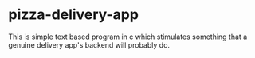 # pizza-delivery-app

This is simple text based program in c which stimulates something that a genuine delivery app's backend will probably do.
